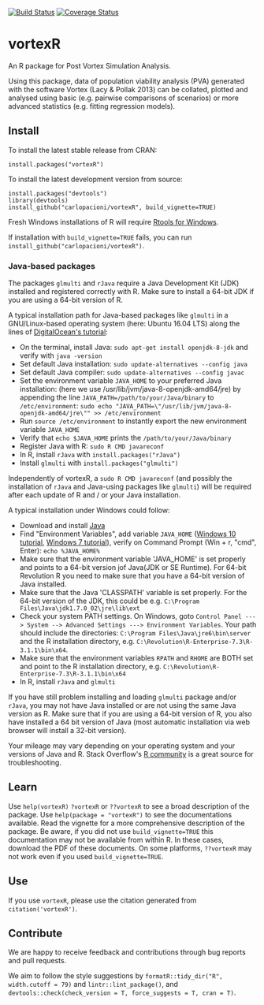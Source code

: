 [![Build Status](https://travis-ci.org/carlopacioni/vortexR.svg?branch=master)](https://travis-ci.org/carlopacioni/vortexR)
[![Coverage Status](https://coveralls.io/repos/github/carlopacioni/vortexR/badge.svg?branch=master)](https://coveralls.io/github/carlopacioni/vortexR?branch=master)

# vortexR
An R package for Post Vortex Simulation Analysis.  

Using this package, data of population viability analysis (PVA) generated with 
the software Vortex (Lacy & Pollak 2013) can be collated, plotted and analysed 
using basic (e.g. pairwise comparisons of scenarios) or more advanced statistics 
(e.g. fitting regression models).

## Install
To install the latest stable release from CRAN:

```
install.packages("vortexR")
```

To install the latest development version from source:

```
install.packages("devtools")
library(devtools)
install_github("carlopacioni/vortexR", build_vignette=TRUE)
``` 
Fresh Windows installations of R will require 
[Rtools for Windows](https://cran.r-project.org/bin/windows/Rtools/).

If installation with ```build_vignette=TRUE``` fails, 
you can run ```install_github("carlopacioni/vortexR")```.

### Java-based packages
The packages ```glmulti``` and ```rJava``` require a Java Development Kit (JDK) 
installed and registered correctly with R. 
Make sure to install a 64-bit JDK if you are using a 64-bit version of R. 

A typical installation path for Java-based packages like `glmulti` in a 
GNU/Linux-based operating system (here: Ubuntu 16.04 LTS) along the lines of 
[DigitalOcean's tutorial](https://www.digitalocean.com/community/tutorials/how-to-install-java-on-ubuntu-with-apt-get):

* On the terminal, install Java: `sudo apt-get install openjdk-8-jdk` and verify with `java -version`
* Set default Java installation: `sudo update-alternatives --config java`
* Set default Java compiler: `sudo update-alternatives --config javac`
* Set the environment variable `JAVA_HOME` to your preferred Java installation: 
  (here we use /usr/lib/jvm/java-8-openjdk-amd64/jre) by appending the line 
  `JAVA_PATH=/path/to/your/Java/binary` to `/etc/environment`:
  `sudo echo "JAVA_PATH=\"/usr/lib/jvm/java-8-openjdk-amd64/jre\"" >> /etc/environment`
* Run `source /etc/environment` to instantly export the new environment variable `JAVA_HOME`
* Verify that `echo $JAVA_HOME` prints the `/path/to/your/Java/binary`
* Register Java with R: `sudo R CMD javareconf`
* In R, install `rJava` with `install.packages("rJava")`
* Install `glmulti` with `install.packages("glmulti")`

Independently of vortexR, a `sudo R CMD javareconf` (and possibly the installation 
of `rJava` and Java-using packages like `glmulti`) will be required after each 
update of R and / or your Java installation.

A typical installation under Windows could follow:

* Download and install [Java](https://java.com/en/)
* Find "Environment Variables", add variable `JAVA_HOME` 
  ([Windows 10 tutorial](https://javatutorial.net/set-java-home-windows-10), 
  [Windows 7 tutorial](http://www.robertsindall.co.uk/blog/setting-java-home-variable-in-windows/)),
  verify on Command Prompt (Win + r, "cmd", Enter): `echo %JAVA_HOME%`
* Make sure that the environment variable 'JAVA_HOME' is set properly and points to a 64-bit version jof Java(JDK or SE
  Runtime). For 64-bit Revolution R you need to make sure that you have a 64-bit version of Java installed.
* Make sure that the Java 'CLASSPATH' variable is set properly.
  For the 64-bit version of the JDK, this could be e.g. `C:\Program Files\Java\jdk1.7.0_02\jre\lib\ext`
* Check your system PATH settings. On Windows, goto `Control Panel ---> System --> Advanced Settings ---> Environment Variables`.
  Your path should include the directories:   `C:\Program Files\Java\jre6\bin\server` 
  and the R installation directory, e.g. `C:\Revolution\R-Enterprise-7.3\R-3.1.1\bin\x64`.
* Make sure that the environment variables `RPATH` and `RHOME` are BOTH set and point to the R installation directory, e.g.
  `C:\Revolution\R-Enterprise-7.3\R-3.1.1\bin\x64`
* In R, install `rJava` and `glmulti`

If you have still problem installing and loading `glmulti` package and/or 
`rJava`, you may not have Java installed or are not using the same Java version as R. 
Make sure that if you are using a 64-bit version of R, you also have installed 
a 64 bit version of Java (most automatic installation via web browser will 
install a 32-bit version). 

Your mileage may vary depending on your operating system and your versions of Java and R. 
Stack Overflow's [R community](http://stackoverflow.com/questions/tagged/r) 
is a great source for troubleshooting.

## Learn
Use `help(vortexR)` `?vortexR` or `??vortexR` to see a broad description of the package.
Use `help(package = "vortexR")` to see the documentations available. 
Read the vignette for a more comprehensive description of the package. 
Be aware, if you did not use `build_vignette=TRUE` this documentation may 
not be available from within R. In these cases, download the PDF of these documents. 
On some platforms, `??vortexR` may not work even if you used `build_vignette=TRUE`.

## Use
If you use `vortexR`, please use the citation generated from `citation('vortexR')`.

## Contribute
We are happy to receive feedback and contributions through bug reports and pull requests.

We aim to follow the style suggestions by `formatR::tidy_dir("R", width.cutoff = 79)` 
and `lintr::lint_package()`, and 
`devtools::check(check_version = T, force_suggests = T, cran = T)`.
